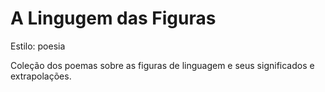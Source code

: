 # A Lingugem das Figuras

Estilo: poesia

Coleção dos poemas sobre as figuras de linguagem e seus significados e extrapolações.